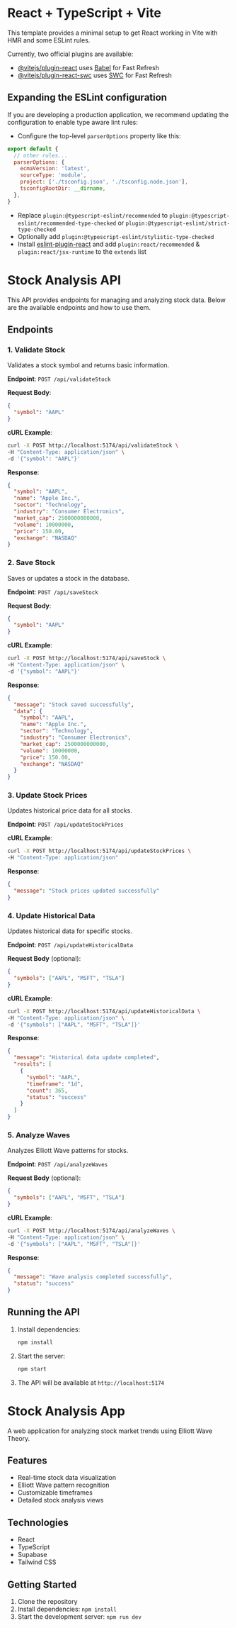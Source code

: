 # React + TypeScript + Vite

This template provides a minimal setup to get React working in Vite with HMR and some ESLint rules.

Currently, two official plugins are available:

- [@vitejs/plugin-react](https://github.com/vitejs/vite-plugin-react/blob/main/packages/plugin-react/README.md) uses [Babel](https://babeljs.io/) for Fast Refresh
- [@vitejs/plugin-react-swc](https://github.com/vitejs/vite-plugin-react-swc) uses [SWC](https://swc.rs/) for Fast Refresh

## Expanding the ESLint configuration

If you are developing a production application, we recommend updating the configuration to enable type aware lint rules:

- Configure the top-level `parserOptions` property like this:

```js
export default {
  // other rules...
  parserOptions: {
    ecmaVersion: 'latest',
    sourceType: 'module',
    project: ['./tsconfig.json', './tsconfig.node.json'],
    tsconfigRootDir: __dirname,
  },
}
```

- Replace `plugin:@typescript-eslint/recommended` to `plugin:@typescript-eslint/recommended-type-checked` or `plugin:@typescript-eslint/strict-type-checked`
- Optionally add `plugin:@typescript-eslint/stylistic-type-checked`
- Install [eslint-plugin-react](https://github.com/jsx-eslint/eslint-plugin-react) and add `plugin:react/recommended` & `plugin:react/jsx-runtime` to the `extends` list

# Stock Analysis API

This API provides endpoints for managing and analyzing stock data. Below are the available endpoints and how to use them.

## Endpoints

### 1. Validate Stock
Validates a stock symbol and returns basic information.

**Endpoint**: `POST /api/validateStock`

**Request Body**:
```json
{
  "symbol": "AAPL"
}
```

**cURL Example**:
```bash
curl -X POST http://localhost:5174/api/validateStock \
-H "Content-Type: application/json" \
-d '{"symbol": "AAPL"}'
```

**Response**:
```json
{
  "symbol": "AAPL",
  "name": "Apple Inc.",
  "sector": "Technology",
  "industry": "Consumer Electronics",
  "market_cap": 2500000000000,
  "volume": 10000000,
  "price": 150.00,
  "exchange": "NASDAQ"
}
```

### 2. Save Stock
Saves or updates a stock in the database.

**Endpoint**: `POST /api/saveStock`

**Request Body**:
```json
{
  "symbol": "AAPL"
}
```

**cURL Example**:
```bash
curl -X POST http://localhost:5174/api/saveStock \
-H "Content-Type: application/json" \
-d '{"symbol": "AAPL"}'
```

**Response**:
```json
{
  "message": "Stock saved successfully",
  "data": {
    "symbol": "AAPL",
    "name": "Apple Inc.",
    "sector": "Technology",
    "industry": "Consumer Electronics",
    "market_cap": 2500000000000,
    "volume": 10000000,
    "price": 150.00,
    "exchange": "NASDAQ"
  }
}
```

### 3. Update Stock Prices
Updates historical price data for all stocks.

**Endpoint**: `POST /api/updateStockPrices`

**cURL Example**:
```bash
curl -X POST http://localhost:5174/api/updateStockPrices \
-H "Content-Type: application/json"
```

**Response**:
```json
{
  "message": "Stock prices updated successfully"
}
```

### 4. Update Historical Data
Updates historical data for specific stocks.

**Endpoint**: `POST /api/updateHistoricalData`

**Request Body** (optional):
```json
{
  "symbols": ["AAPL", "MSFT", "TSLA"]
}
```

**cURL Example**:
```bash
curl -X POST http://localhost:5174/api/updateHistoricalData \
-H "Content-Type: application/json" \
-d '{"symbols": ["AAPL", "MSFT", "TSLA"]}'
```

**Response**:
```json
{
  "message": "Historical data update completed",
  "results": [
    {
      "symbol": "AAPL",
      "timeframe": "1d",
      "count": 365,
      "status": "success"
    }
  ]
}
```

### 5. Analyze Waves
Analyzes Elliott Wave patterns for stocks.

**Endpoint**: `POST /api/analyzeWaves`

**Request Body** (optional):
```json
{
  "symbols": ["AAPL", "MSFT", "TSLA"]
}
```

**cURL Example**:
```bash
curl -X POST http://localhost:5174/api/analyzeWaves \
-H "Content-Type: application/json" \
-d '{"symbols": ["AAPL", "MSFT", "TSLA"]}'
```

**Response**:
```json
{
  "message": "Wave analysis completed successfully",
  "status": "success"
}
```

## Running the API
1. Install dependencies:
   ```bash
   npm install
   ```

2. Start the server:
   ```bash
   npm start
   ```

3. The API will be available at `http://localhost:5174`

# Stock Analysis App

A web application for analyzing stock market trends using Elliott Wave Theory.

## Features
- Real-time stock data visualization
- Elliott Wave pattern recognition
- Customizable timeframes
- Detailed stock analysis views

## Technologies
- React
- TypeScript
- Supabase
- Tailwind CSS

## Getting Started
1. Clone the repository
2. Install dependencies: `npm install`
3. Start the development server: `npm run dev`
